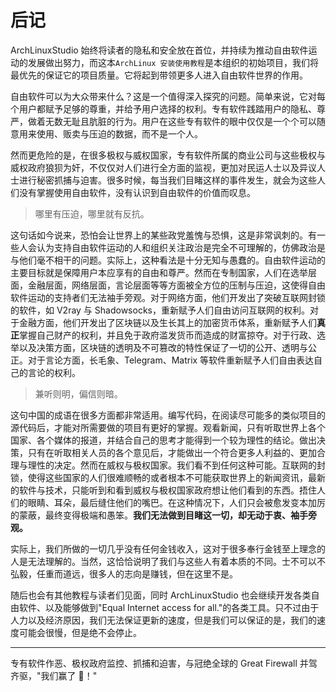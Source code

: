 # 后记

ArchLinuxStudio 始终将读者的隐私和安全放在首位，并持续为推动自由软件运动的发展做出努力，而这本`ArchLinux 安装使用教程`是本组织的初始项目，我们将最优先的保证它的项目质量。它将起到带领更多人进入自由软件世界的作用。

自由软件可以为大众带来什么？这是一个值得深入探究的问题。简单来说，它对每个用户都赋予足够的尊重，并给予用户选择的权利。专有软件践踏用户的隐私、尊严，做着无数无耻且肮脏的行为。用户在这些专有软件的眼中仅仅是一个个可以随意用来使用、贩卖与压迫的数据，而不是一个人。

然而更危险的是，在很多极权与威权国家，专有软件所属的商业公司与这些极权与威权政府狼狈为奸，不仅仅对人们进行全方面的监视，更加对民运人士以及异议人士进行秘密抓捕与迫害。很多时候，每当我们目睹这样的事件发生，就会为这些人们没有掌握使用自由软件，没有认识到自由软件的价值而叹息。

> 哪里有压迫，哪里就有反抗。

这句话如今说来，恐怕会让世界上的某些政党羞愧与恐惧，这是非常讽刺的。有一些人会认为支持自由软件运动的人和组织关注政治是完全不可理解的，仿佛政治是与他们毫不相干的问题。实际上，这种看法是十分无知与愚蠢的。自由软件运动的主要目标就是保障用户本应享有的自由和尊严。然而在专制国家，人们在选举层面，金融层面，网络层面，言论层面等等方面被全方位的压制与压迫，这使得自由软件运动的支持者们无法袖手旁观。对于网络方面，他们开发出了突破互联网封锁的软件，如 V2ray 与 Shadowsocks，重新赋予人们自由访问互联网的权利。对于金融方面，他们开发出了区块链以及生长其上的加密货币体系，重新赋予人们**真正**掌握自己财产的权利，并且免于政府滥发货币而造成的财富掠夺。对于行政、选举以及决策方面，区块链的透明及不可篡改的特性保证了一切的公开、透明与公正。对于言论方面，长毛象、Telegram、Matrix 等软件重新赋予人们自由表达自己的言论的权利。

> 兼听则明，偏信则暗。

这句中国的成语在很多方面都非常适用。编写代码，在阅读尽可能多的类似项目的源代码后，才能对所需要做的项目有更好的掌握。观看新闻，只有听取世界上各个国家、各个媒体的报道，并结合自己的思考才能得到一个较为理性的结论。做出决策，只有在听取相关人员的各个意见后，才能做出一个符合更多人利益的、更加合理与理性的决定。然而在威权与极权国家。我们看不到任何这种可能。互联网的封锁，使得这些国家的人们很难顺畅的或者根本不可能获取世界上的新闻资讯，最新的软件与技术，只能听到和看到威权与极权国家政府想让他们看到的东西。捂住人们的眼睛、耳朵，最后缝住他们的嘴巴。在这种情况下，人们只会被愈发变本加厉的蒙蔽，最终变得极端和愚笨。**我们无法做到目睹这一切，却无动于衷、袖手旁观。**

实际上，我们所做的一切几乎没有任何金钱收入，这对于很多奉行金钱至上理念的人是无法理解的。当然，这恰恰说明了我们与这些人有着本质的不同。士不可以不弘毅，任重而道远，很多人的志向是赚钱，但在这里不是。

随后也会有其他教程与读者们见面，同时 ArchLinuxStudio 也会继续开发各类自由软件、以及能够做到"Equal Internet access for all."的各类工具。只不过由于人力以及经济原因，我们无法保证更新的速度，但是我们可以保证的是，我们的速度可能会很慢，但是绝不会停止。

---

专有软件作恶、极权政府监控、抓捕和迫害，与冠绝全球的 Great Firewall 并驾齐驱，"我们赢了 🎉！"
